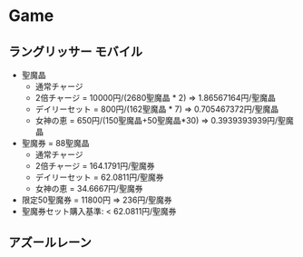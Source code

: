 # Game #

## ラングリッサー モバイル ##

- 聖魔晶
  - 通常チャージ
  - 2倍チャージ = 10000円/(2680聖魔晶 * 2) => 1.86567164円/聖魔晶
  - デイリーセット = 800円/(162聖魔晶 * 7) => 0.705467372円/聖魔晶
  - 女神の恵 = 650円/(150聖魔晶+50聖魔晶*30) => 0.3939393939円/聖魔晶
- 聖魔券 = 88聖魔晶
  - 通常チャージ
  - 2倍チャージ = 164.1791円/聖魔券
  - デイリーセット = 62.0811円/聖魔券
  - 女神の恵 = 34.6667円/聖魔券
- 限定50聖魔券 = 11800円 => 236円/聖魔券
- 聖魔券セット購入基準: < 62.0811円/聖魔券

## アズールレーン ##
